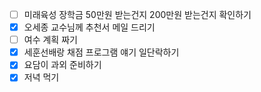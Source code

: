 - [ ] 미래육성 장학금 50만원 받는건지 200만원 받는건지 확인하기
- [x] 오세종 교수님께 추천서 메일 드리기
- [ ] 여수 계획 짜기
- [x] 세훈선배랑 채점 프로그램 얘기 일단락하기
- [x] 요담이 과외 준비하기
- [x] 저녁 먹기